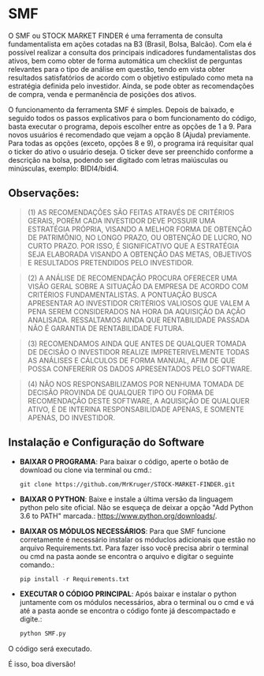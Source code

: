 # SMF

O SMF ou STOCK MARKET FINDER é uma ferramenta de consulta fundamentalista em ações cotadas na B3 (Brasil, Bolsa, Balcão). Com ela é possível realizar a consulta dos principais indicadores fundamentalistas dos ativos, bem como obter de forma automática um checklist de perguntas relevantes para o tipo de análise em questão, tendo em vista obter resultados satisfatórios de acordo com o objetivo estipulado como meta na estratégia definida pelo investidor. Ainda, se pode obter as recomendações de compra, venda e permanência de posições dos ativos. 

O funcionamento da ferramenta SMF é simples. Depois de baixado, e seguido todos os passos explicativos para o bom funcionamento do código, basta executar o programa, depois escolher entre as opções de 1 a 9. Para novos usuários é recomendado que vejam a opção 8 (Ajuda) previamente.
Para todas as opções (exceto, opções 8 e 9), o programa irá requisitar qual o ticker do ativo o usuário deseja. O ticker deve ser preenchido conforme a descrição na bolsa, podendo ser digitado com letras maiúsculas ou minúsculas, exemplo: BIDI4/bidi4.

## Observações:

>(1)
AS RECOMENDAÇÕES SÃO FEITAS ATRAVÉS DE CRITÉRIOS GERAIS, PORÉM CADA INVESTIDOR DEVE POSSUIR UMA ESTRATÉGIA PRÓPRIA, VISANDO A MELHOR FORMA DE OBTENÇÃO DE PATRIMÔNIO, NO LONGO PRAZO, OU OBTENÇÃO DE LUCRO, NO CURTO PRAZO. POR ISSO, É SIGNIFICATIVO QUE A ESTRATÉGIA SEJA ELABORADA VISANDO A OBTENÇÃO DAS METAS, OBJETIVOS E RESULTADOS PRETENDIDOS PELO INVESTIDOR.

>(2)
A ANÁLISE DE RECOMENDAÇÃO PROCURA OFERECER UMA VISÃO GERAL SOBRE A SITUAÇÃO DA EMPRESA DE ACORDO COM CRITÉRIOS FUNDAMENTALISTAS. 
A PONTUAÇÃO BUSCA APRESENTAR AO INVESTIDOR CRITÉRIOS VALIOSOS QUE VALEM A PENA SEREM CONSIDERADOS NA HORA DA AQUISIÇÃO DA AÇÃO ANALISADA. RESSALTAMOS AINDA QUE RENTABILIDADE PASSADA NÃO É GARANTIA DE RENTABILIDADE FUTURA.                                           

>(3)
RECOMENDAMOS AINDA QUE ANTES DE QUALQUER TOMADA DE DECISÃO O INVESTIDOR REALIZE IMPRETERIVELMENTE TODAS AS ANÁLISES E CÁLCULOS DE FORMA MANUAL, AFIM DE QUE POSSA CONFERERIR OS DADOS APRESENTADOS PELO SOFTWARE.

>(4)
NÃO NOS RESPONSABILIZAMOS POR NENHUMA TOMADA DE DECISÃO PROVINDA DE QUALQUER TIPO OU FORMA DE RECOMENDAÇÃO DESTE SOFTWARE, A AQUISIÇÃO DE QUALQUER ATIVO, É DE INTERINA RESPONSABILIDADE APENAS, E SOMENTE APENAS, DO INVESTIDOR.                                     

## Instalação e Configuração do Software

* **BAIXAR O PROGRAMA**: Para baixar o código, aperte o botão de download ou clone via terminal ou cmd.:

   ```git
   git clone https://github.com/MrKruger/STOCK-MARKET-FINDER.git
   ```

* **BAIXAR O PYTHON**: Baixe e instale a última versão da linguagem python pelo site oficial. Não se esqueça de deixar a opção "Add Python 3.6 to PATH" marcada.: https://www.python.org/downloads/.


* **BAIXAR OS MÓDULOS NECESSÁRIOS**: Para que SMF funcione corretamente é necessário instalar os móduclos adicionais que estão no arquivo Requirements.txt. Para fazer isso você precisa abrir o terminal ou cmd na pasta aonde se encontra o arquivo e digitar o seguinte comando.:

   ```py
   pip install -r Requirements.txt
   ```

* **EXECUTAR O CÓDIGO PRINCIPAL**: Após baixar e instalar o python juntamente com os módulos necessários, abra o terminal ou o cmd e vá até a pasta aonde se encontra o código fonte já descompactado e digite.:

   ```py 
   python SMF.py
   ```

O código será executado.

É isso, boa diversão!    
